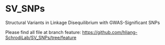 # SV_SNPs
Structural Variants in Linkage Disequilibrium with GWAS-Significant SNPs

Please find all file at branch feature: https://github.com/hliang-SchrodiLab/SV_SNPs/tree/feature
